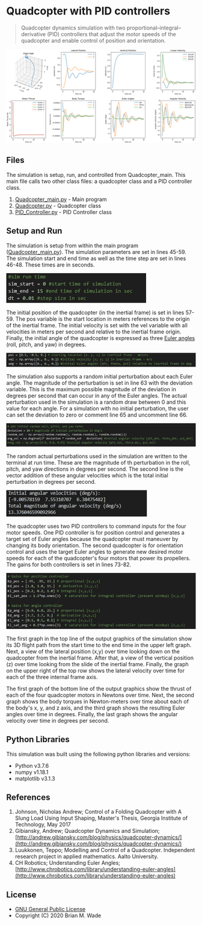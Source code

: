 # Quadcopter with PID controllers

> Quadcopter dynamics simulation with two proportional–integral–derivative (PID) controllers that adjust the motor speeds of the quadcopter and enable control of position and orientation.

![Sample Output](/images/sample_output_graph.png)

## Files

The simulation is setup, run, and controlled from Quadcopter_main. This main file calls two other class files: a quadcopter class and a PID controller class.

1. [Quadcopter_main.py](Quadcopter_main.py) - Main program
2. [Quadcopter.py](Quadcopter.py) - Quadcopter class
3. [PID_Controller.py](PID_Controller.py) - PID Controller class

## Setup and Run

The simulation is setup from within the main program ([Quadcopter_main.py](Quadcopter_main.py)). The simulation parameters are set in lines 45-59. The simulation start and end time as well as the time step are set in lines 46-48. These times are in seconds.

![sim time setup](/images/SimTimeSetup.png)

The initial position of the quadcopter (in the inertial frame) is set in lines 57-59. The pos variable is the start location in meters references to the origin of the inertial frame. The initial velocity is set with the vel variable with all velocities in meters per second and relative to the inertial frame origin. Finally, the initial angle of the quadcopter is expressed as three [Euler angles](https://en.wikipedia.org/wiki/Euler_angles) (roll, pitch, and yaw) in degrees.

![initial position](/images/InitialPosition.png)

The simulation also supports a random initial perturbation about each Euler angle. The magnitude of the perturbation is set in line 63 with the deviation variable. This is the maximum possible magnitude of the deviation in degrees per second that can occur in any of the Euler angles. The actual perturbation used in the simulation is a random draw between 0 and this value for each angle. For a simulation with no initial perturbation, the user can set the deviation to zero or comment line 65 and uncomment line 66.

![initial deviation](/images/InitialDeviation.png)

The random actual perturbations used in the simulation are written to the terminal at run time. These are the magnitude of th perturbation in the roll, pitch, and yaw directions in degrees per second. The second line is the vector addition of these angular velocities which is the total initial perturbation in degrees per second.

![Terminal Output](/images/TerminalOutput.png)

The quadcopter uses two PID controllers to command inputs for the four motor speeds. One PID controller is for position control and generates a target set of Euler angles because the quadcopter must maneuver by changing its body orientation. The second quadcopter is for orientation control and uses the target Euler angles to generate new desired motor speeds for each of the quadcopter's four motors that power its propellers. The gains for both controllers is set in lines 73-82.

![controller gains](/images/ControllerGains.png)

The first graph in the top line of the output graphics of the simulation show its 3D flight path from the start time to the end time in the upper left graph. Next, a view of the lateral position (x,y) over time looking down on the quadcopter from the inertial frame. After that, a view of the vertical position (z) over time looking from the slide of the inertial frame. Finally, the graph on the upper right of the top row shows the lateral velocity over time for each of the three internal frame axis.

The first graph of the bottom line of the output graphics show the thrust of each of the four quadcopter motors in Newtons over time. Next, the second graph shows the body torques in Newton-meters over time about each of the body's x, y, and z axis, and the third graph shows the resulting Euler angles over time in degrees. Finally, the last graph shows the angular velocity over time in degrees per second.

## Python Libraries

This simulation was built using the following python libraries and versions:

* Python v3.7.6
* numpy v1.18.1
* matplotlib v3.1.3

## References

1. Johnson, Nicholas Andrew; Control of a Folding Quadcopter with A Slung
    Load Using Input Shaping, Master's Thesis, Georgia Institute of
    Technology, May 2017
2. Gibiansky, Andrew; Quadcopter Dynamics and Simulation;
    [http://andrew.gibiansky.com/blog/physics/quadcopter-dynamics/](http://andrew.gibiansky.com/blog/physics/quadcopter-dynamics/)
3. Luukkonen, Teppo; Modelling and Control of a Quadcopter. Independent
    research project in applied mathematics. Aalto University.
4. CH Robotics; Understanding Euler Angles;
    [http://www.chrobotics.com/library/understanding-euler-angles](http://www.chrobotics.com/library/understanding-euler-angles)

## License

* [GNU General Public License](https://www.gnu.org/licenses/)
* Copyright (C) 2020  Brian M. Wade
